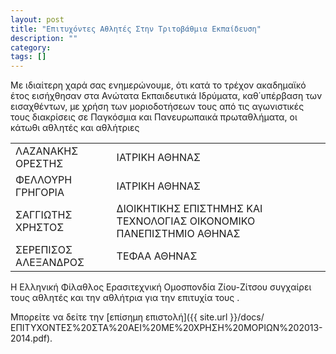 ```yaml
---
layout: post
title: "Επιτυχόντες Αθλητές Στην Τριτοβάθμια Εκπαίδευση"
description: ""
category: 
tags: []
---
```


Με ιδιαίτερη χαρά σας ενημερώνουμε, ότι κατά το τρέχον ακαδημαϊκό έτος εισήχθησαν στα Ανώτατα Εκπαιδευτικά Ιδρύματα, καθ΄υπέρβαση των εισαχθέντων, με χρήση των μοριοδοτήσεων τους από τις αγωνιστικές τους διακρίσεις σε Παγκόσμια και Πανευρωπαικά πρωταθλήματα, οι κάτωθι αθλητές και αθλήτριες

| | |
| :- | :- |
| ΛΑΖΑΝΑΚΗΣ ΟΡΕΣΤΗΣ | ΙΑΤΡΙΚΗ ΑΘΗΝΑΣ|
| ΦΕΛΛΟΥΡΗ ΓΡΗΓΟΡΙΑ | ΙΑΤΡΙΚΗ ΑΘΗΝΑΣ|
| ΣΑΓΓΙΩΤΗΣ ΧΡΗΣΤΟΣ | ΔΙΟΙΚΗΤΙΚΗΣ ΕΠΙΣΤΗΜΗΣ ΚΑΙ ΤΕΧΝΟΛΟΓΙΑΣ ΟΙΚΟΝΟΜΙΚΟ ΠΑΝΕΠΙΣΤΗΜΙΟ ΑΘΗΝΑΣ |
| ΣΕΡΕΠΙΣΟΣ ΑΛΕΞΑΝΔΡΟΣ | ΤΕΦΑΑ  ΑΘΗΝΑΣ|

Η Ελληνική Φίλαθλος Ερασιτεχνική Ομοσπονδία Ζίου-Ζίτσου συγχαίρει τους αθλητές και την αθλήτρια για την επιτυχία τους .

Μπορείτε να δείτε την [επίσημη επιστολή]({{ site.url }}/docs/ΕΠΙΤΥΧΟΝΤΕΣ%20ΣΤΑ%20ΑΕΙ%20ΜΕ%20ΧΡΗΣΗ%20ΜΟΡΙΩΝ%202013-2014.pdf).
